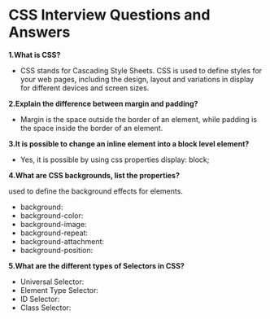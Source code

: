 # CSS Interview Questions and Answers

**1.What is CSS?**

- CSS stands for Cascading Style Sheets. CSS is used to define styles for your web pages, including the design, layout and variations in display for different devices and screen sizes.

**2.Explain the difference between margin and padding?**

- Margin is the space outside the border of an element, while padding is the space inside the border of an element. 

**3.It is possible to change an inline element into a block level element?**
- Yes, it is possible by using css properties display: block; 

**4.What are CSS backgrounds, list the properties?**

used to define the background effects for elements.

- background:
- background-color:
- background-image:
- background-repeat:
- background-attachment:
- background-position:

  
**5.What are the different types of Selectors in CSS?**

- Universal Selector:
- Element Type Selector:
- ID Selector:
- Class Selector:
